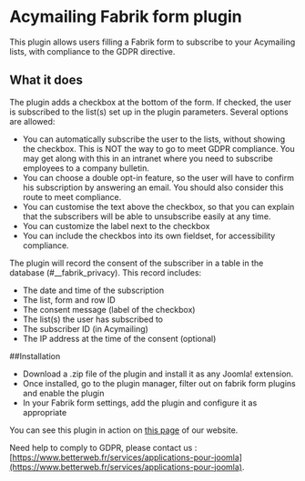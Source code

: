 # Acymailing Fabrik form plugin
This plugin allows users filling a Fabrik form to subscribe to your Acymailing lists, with compliance to the GDPR directive.

## What it does

The plugin adds a checkbox at the bottom of the form. If checked, the user is subscribed to the list(s) set up in the plugin parameters.
Several options are allowed:
* You can automatically subscribe the user to the lists, without showing the checkbox. This is NOT the way to go to meet GDPR compliance. You may get along with this in an intranet where you need to subscribe employees to a company bulletin.
* You can choose a double opt-in feature, so the user will have to confirm his subscription by answering an email. You should also consider this route to meet compliance.
* You can customise the text above the checkbox, so that you can explain that the subscribers will be able to unsubscribe easily at any time.
* You can customize the label next to the checkbox
* You can include the checkbos into its own fieldset, for accessibility compliance.

The plugin will record the consent of the subscriber in a table in the database (#__fabrik_privacy). This record includes:
* The date and time of the subscription
* The list, form and row ID
* The consent message (label of the checkbox)
* The list(s) the user has subscribed to
* The subscriber ID (in Acymailing)
* The IP address at the time of the consent (optional)

##Installation
* Download a .zip file of the plugin and install it as any Joomla! extension.
* Once installed, go to the plugin manager, filter out on fabrik form plugins and enable the plugin
* In your Fabrik form settings, add the plugin and configure it as appropriate

You can see this plugin in action on [this page](https://www.betterweb.fr/services/migration) of our website.

Need help to comply to GDPR, please contact us : [https://www.betterweb.fr/services/applications-pour-joomla](https://www.betterweb.fr/services/applications-pour-joomla).
